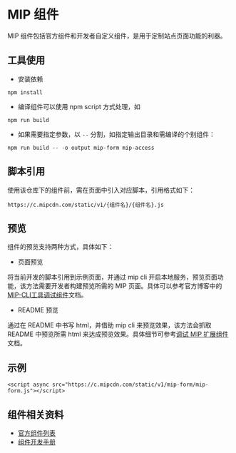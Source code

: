 # MIP 组件

MIP 组件包括官方组件和开发者自定义组件，是用于定制站点页面功能的利器。

## 工具使用

- 安装依赖

```
npm install
```

- 编译组件可以使用 npm script 方式处理，如

```
npm run build
```

- 如果需要指定参数，以 `--` 分割，如指定输出目录和需编译的个别组件：

```
npm run build -- -o output mip-form mip-access
```

## 脚本引用

使用该仓库下的组件前，需在页面中引入对应脚本，引用格式如下：

`https://c.mipcdn.com/static/v1/{组件名}/{组件名}.js`

## 预览

组件的预览支持两种方式，具体如下：

- 页面预览

将当前开发的脚本引用到示例页面，并通过 mip cli 开启本地服务，预览页面功能，该方法需要开发者构建预览所需的 MIP 页面。具体可以参考官方博客中的[MIP-CLI工具调试组件](http://www.cnblogs.com/mipengine/p/mip_cli_3_extension.html)文档。

- README 预览

通过在 README 中书写 html，并借助 mip cli 来预览效果，该方法会抓取 README 中预览所需 html 来达成预览效果。具体细节可参考[调试 MIP 扩展组件](https://github.com/mipengine/mip-extensions/blob/master/docs/debug.md)文档。

## 示例

```
<script async src="https://c.mipcdn.com/static/v1/mip-form/mip-form.js"></script>
```

## 组件相关资料

- [官方组件列表](https://www.mipengine.org/doc/3-widget/10-widgets.html)
- [组件开发手册](https://github.com/mipengine/mip-extensions/blob/master/docs/README.md)